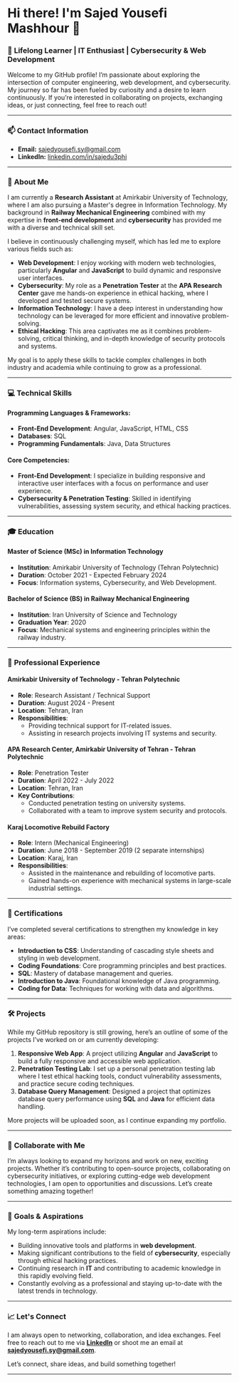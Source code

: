 # Hi there! I'm Sajed Yousefi Mashhour 👋

### 🌟 **Lifelong Learner | IT Enthusiast | Cybersecurity & Web Development**

Welcome to my GitHub profile! I’m passionate about exploring the intersection of computer engineering, web development, and cybersecurity. My journey so far has been fueled by curiosity and a desire to learn continuously. If you’re interested in collaborating on projects, exchanging ideas, or just connecting, feel free to reach out! 

---

### 📫 **Contact Information**
- **Email:** [sajedyousefi.sy@gmail.com](mailto:sajedyousefi.sy@gmail.com)
- **LinkedIn:** [linkedin.com/in/sajedu3phi](https://www.linkedin.com/in/sajedu3phi)

---

### 🧠 **About Me**

I am currently a **Research Assistant** at Amirkabir University of Technology, where I am also pursuing a Master's degree in Information Technology. My background in **Railway Mechanical Engineering** combined with my expertise in **front-end development** and **cybersecurity** has provided me with a diverse and technical skill set.

I believe in continuously challenging myself, which has led me to explore various fields such as:

- **Web Development**: I enjoy working with modern web technologies, particularly **Angular** and **JavaScript** to build dynamic and responsive user interfaces.
- **Cybersecurity**: My role as a **Penetration Tester** at the **APA Research Center** gave me hands-on experience in ethical hacking, where I developed and tested secure systems.
- **Information Technology**: I have a deep interest in understanding how technology can be leveraged for more efficient and innovative problem-solving.
- **Ethical Hacking**: This area captivates me as it combines problem-solving, critical thinking, and in-depth knowledge of security protocols and systems.

My goal is to apply these skills to tackle complex challenges in both industry and academia while continuing to grow as a professional.

---

### 💻 **Technical Skills**

#### Programming Languages & Frameworks:
- **Front-End Development**: Angular, JavaScript, HTML, CSS
- **Databases**: SQL
- **Programming Fundamentals**: Java, Data Structures

#### Core Competencies:
- **Front-End Development**: I specialize in building responsive and interactive user interfaces with a focus on performance and user experience.
- **Cybersecurity & Penetration Testing**: Skilled in identifying vulnerabilities, assessing system security, and ethical hacking practices.

---

### 🎓 **Education**

#### **Master of Science (MSc) in Information Technology**
- **Institution**: Amirkabir University of Technology (Tehran Polytechnic)
- **Duration**: October 2021 - Expected February 2024
- **Focus**: Information systems, Cybersecurity, and Web Development.

#### **Bachelor of Science (BS) in Railway Mechanical Engineering**
- **Institution**: Iran University of Science and Technology
- **Graduation Year**: 2020
- **Focus**: Mechanical systems and engineering principles within the railway industry.

---

### 💼 **Professional Experience**

#### **Amirkabir University of Technology - Tehran Polytechnic**
- **Role**: Research Assistant / Technical Support
- **Duration**: August 2024 - Present
- **Location**: Tehran, Iran
- **Responsibilities**: 
  - Providing technical support for IT-related issues.
  - Assisting in research projects involving IT systems and security.

#### **APA Research Center, Amirkabir University of Tehran - Tehran Polytechnic**
- **Role**: Penetration Tester
- **Duration**: April 2022 - July 2022
- **Location**: Tehran, Iran
- **Key Contributions**: 
  - Conducted penetration testing on university systems.
  - Collaborated with a team to improve system security and protocols.

#### **Karaj Locomotive Rebuild Factory**
- **Role**: Intern (Mechanical Engineering)
- **Duration**: June 2018 - September 2019 (2 separate internships)
- **Location**: Karaj, Iran
- **Responsibilities**: 
  - Assisted in the maintenance and rebuilding of locomotive parts.
  - Gained hands-on experience with mechanical systems in large-scale industrial settings.

---

### 🏅 **Certifications**

I’ve completed several certifications to strengthen my knowledge in key areas:

- **Introduction to CSS**: Understanding of cascading style sheets and styling in web development.
- **Coding Foundations**: Core programming principles and best practices.
- **SQL**: Mastery of database management and queries.
- **Introduction to Java**: Foundational knowledge of Java programming.
- **Coding for Data**: Techniques for working with data and algorithms.

---

### 🛠️ **Projects**

While my GitHub repository is still growing, here’s an outline of some of the projects I’ve worked on or am currently developing:

1. **Responsive Web App**: A project utilizing **Angular** and **JavaScript** to build a fully responsive and accessible web application.
2. **Penetration Testing Lab**: I set up a personal penetration testing lab where I test ethical hacking tools, conduct vulnerability assessments, and practice secure coding techniques.
3. **Database Query Management**: Designed a project that optimizes database query performance using **SQL** and **Java** for efficient data handling.

More projects will be uploaded soon, as I continue expanding my portfolio.

---

### 🤝 **Collaborate with Me**

I’m always looking to expand my horizons and work on new, exciting projects. Whether it’s contributing to open-source projects, collaborating on cybersecurity initiatives, or exploring cutting-edge web development technologies, I am open to opportunities and discussions. Let’s create something amazing together!

---

### 🎯 **Goals & Aspirations**

My long-term aspirations include:

- Building innovative tools and platforms in **web development**.
- Making significant contributions to the field of **cybersecurity**, especially through ethical hacking practices.
- Continuing research in **IT** and contributing to academic knowledge in this rapidly evolving field.
- Constantly evolving as a professional and staying up-to-date with the latest trends in technology.

---

### 📈 **Let's Connect**

I am always open to networking, collaboration, and idea exchanges. Feel free to reach out to me via **[LinkedIn](https://www.linkedin.com/in/sajedu3phi)** or shoot me an email at **[sajedyousefi.sy@gmail.com](mailto:sajedyousefi.sy@gmail.com)**.

Let’s connect, share ideas, and build something together!

---
